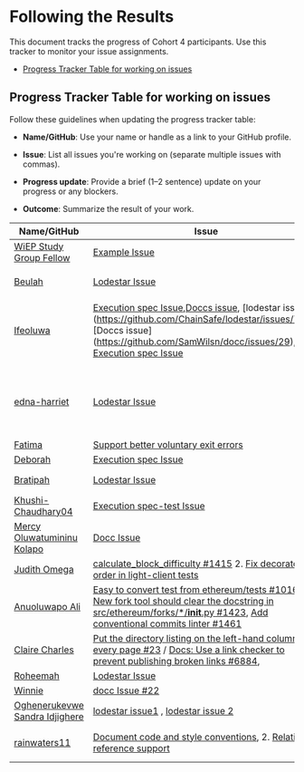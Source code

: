 # Following the Results

This document tracks the progress of Cohort 4 participants. Use this tracker to monitor your issue assignments.

- [Progress Tracker Table for working on issues](#progress-tracker-table)

## Progress Tracker Table for working on issues

Follow these guidelines when updating the progress tracker table:

- **Name/GitHub**: Use your name or handle as a link to your GitHub profile.

- **Issue**: List all issues you're working on (separate multiple issues with commas).
- **Progress update**: Provide a brief (1–2 sentence) update on your progress or any blockers.
- **Outcome**: Summarize the result of your work.

| Name/GitHub | Issue | Progress Update | Outcome |
|------------------------------------------------------|--------|-----------------|---------|
| [WiEP Study Group Fellow](https://github.com/example) | [Example Issue](https://github.com/ethereum/go-ethereum/issues/12345)  | Started exploring the codebase and understanding the problem. |🛠️         |
|     |         |        |         |         |
| [Beulah](https://github.com/Beutife) | [Lodestar Issue](https://github.com/ChainSafe/lodestar/issues/6591) | I’ve set up the repo locally and started reviewing the attestation monitoring logic. | In progress |
| [Ifeoluwa](https://github.com/pheobeayo) | [Execution spec Issue](https://github.com/ethereum/execution-specs/issues/1437),[Doccs issue](https://github.com/SamWilsn/docc/issues/17), [lodestar issue](https://github.com/ChainSafe/lodestar/issues/7431, [Doccs issue] (https://github.com/SamWilsn/docc/issues/29), [Execution spec Issue](https://github.com/ethereum/execution-specs/issues/607) | I have created 4 PRs| https://github.com/ethereum/execution-specs/pull/1443 ✅ Merged, https://github.com/SamWilsn/docc/pull/25#pullrequestreview-3299405932, https://github.com/ChainSafe/lodestar/pull/8496, https://github.com/ethereum/execution-specs/pull/1464 | https://github.com/ethereum/execution-specs/pull/1443#event-20084449434, this PR has been merged while the three others are under review and working on the fifth
| [edna-harriet](https://github.com/edna-harriet) | [Lodestar Issue](https://github.com/ChainSafe/lodestar/issues/6632)|Opened a PR to fix issue #6632(https://github.com/ChainSafe/lodestar/issues/6632).Successfully implemented and did manual node test for voluntary exit logic for validators-PR link(https://github.com/ChainSafe/lodestar/pull/8517.Follow up with maintainers’ feedback on automated testing tool and refine PR for merge| In Review.
|  [Fatima](https://github.com/phertyameen) | [Support better voluntary exit errors](https://github.com/ChainSafe/lodestar/issues/6330) | Pr merged | [Completed](https://github.com/ChainSafe/lodestar/pull/8486)
| [Deborah](https://github.com/DeborahOlaboye) | [Execution spec Issue](https://github.com/ethereum/execution-specs/issues/1424) | PR merged. | [Completed](https://github.com/ethereum/execution-specs/pull/1448)
| [Bratipah](https://github.com/Bratipah) | [Lodestar Issue](https://github.com/ChainSafe/lodestar/issues/5644)  |  I've started going through the repo locally and ran the light client proxy and the beacon node  | In progress
| [Khushi-Chaudhary04](https://github.com/Khushi-Chaudhary04) | [Execution spec-test Issue](https://github.com/ethereum/execution-spec-tests/issues/1078) | Created and successfully merged a PR with the new troubleshooting entry. | [Merged PR](https://github.com/ethereum/execution-spec-tests/pull/2214) |
|[Mercy Oluwatumininu Kolapo](https://github.com/mercykolapo) | [Docc Issue](https://github.com/SamWilsn/docc/issues/27#issue-3488421473) | Forked the repo and trying to understand the codebase. | In progress |
|[Judith Omega](https://github.com/omegajudith) | [calculate_block_difficulty #1415](https://github.com/ethereum/execution-specs/issues/1415) 2. [Fix decorator order in light-client tests](https://github.com/ethereum/consensus-specs/issues/4618) | Forked the repo and and created Pr for the both issues|1. [In progress ](https://github.com/ethereum/execution-specs/pull/1460), 2. [Merged](https://github.com/ethereum/consensus-specs/pull/4652)| 
|[Anuoluwapo Ali ](https://github.com/Anuoluwapo25) | [Easy to convert test from ethereum/tests #1016](https://github.com/ethereum/execution-spec-tests/issues/1016), [New fork tool should clear the docstring in src/ethereum/forks/*/__init__.py #1423](https://github.com/ethereum/execution-specs/issues/1423#), [Add conventional commits linter #1461](https://github.com/ethereum/execution-specs/issues/1461) |Forked the repo and getting familiar with the test files | https://github.com/ethereum/execution-specs/pull/1596#event-20388125831 Merged ✅
|[Claire Charles ](https://github.com/clairecharles) | [Put the directory listing on the left-hand column of every page #23](https://github.com/SamWilsn/docc/issues/23) / [Docs: Use a link checker to prevent publishing broken links #6884](https://github.com/ChainSafe/lodestar/issues/6884),   |  Forked the repo and looking through the code to familiarise myself with it, Got assigned the issue | In progress
| [Roheemah](https://github.com/AbolareRoheemah) | [Lodestar Issue](https://github.com/ChainSafe/lodestar/issues/6318) | Got clarity on the option to follow in fixing the issue. | In progress. I need to be familiar with the code base |
|   [Winnie](https://github.com/Winnie579)  | [docc Issue #22](https://github.com/SamWilsn/docc/issues/22)        |  just sent a pr, waiting for feedback/merging      |   [PR created](https://github.com/SamWilsn/docc/pull/32)      |
|[Oghenerukevwe Sandra Idjighere ](https://github.com/Sandijigs) | [lodestar issue1](https://github.com/ChainSafe/lodestar/issues/8178) , [lodestar issue 2](https://github.com/ChainSafe/lodestar/issues/8454) |  Forked the repo and getting familiar with the test files  | In progress
| [rainwaters11](https://github.com/rainwaters11) | [Document code and style conventions](https://github.com/ethereum/execution-specs/issues/237), 2. [Relative reference support](https://github.com/SamWilsn/docc/issues/13) | Opened PR #1447 to add STYLE_GUIDE and tighten type-ignore policy (config-only), 2. Drafting plan for `py:` relative references; confirming design with maintainer and setting up local dev.  | [PR #1447](https://github.com/ethereum/execution-specs/pull/1447), 2. In progress |
